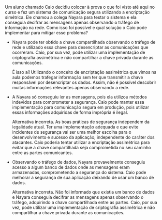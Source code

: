 Um aluno chamado Caio decidiu colocar à prova o que foi visto até aqui no curso e fez um sistema de comunicação segura utilizando a encriptação simétrica. Ele chamou a colega Nayara para testar o sistema e ela conseguia decifrar as mensagens apenas observando o tráfego de informação na rede. Como isso foi possível e qual solução o Caio pode implementar para mitigar esse problema?

- Nayara pode ter obtido a chave compartilhada observando o tráfego de rede e utilizado essa chave para desencriptar as comunicações que ocorreram. Caio, por sua vez, pode utilizar uma implementação de criptografia assimétrica e não compartilhar a chave privada durante as comunicações.
    
    É isso aí! Utilizando o conceito de encriptação assimétrica que vimos na aula podemos trafegar informação sem ter que transmitir a chave responsável por desencriptar os dados. Assim, não é possível descobrir muitas informações relevantes apenas observando a rede.
    
- A Nayara só conseguiu ler as mensagens, pois ela utilizou métodos indevidos para comprometer a segurança. Caio pode manter essa implementação para comunicação segura em produção, pois utilizar essas informações adquiridas de forma imprópria é ilegal.
    
    Alternativa incorreta. As boas práticas de segurança independem da legalidade atual. Ter uma implementação adequada e que evite incidentes de segurança vai ser uma melhor escolha para o desenvolvimento e sucesso da aplicação, independente do caráter dos atacantes. Caio poderia tentar utilizar a encriptação assimétrica para evitar que a chave compartilhada seja comprometida no seu caminho entre as partes comunicantes.
    
- Observando o tráfego de dados, Nayara provavelmente conseguiu acesso a algum banco de dados onde as mensagens eram armazenadas, comprometendo a segurança do sistema. Caio pode melhorar a segurança de sua aplicação deixando de usar um banco de dados.
    
    Alternativa incorreta. Não foi informado que existia um banco de dados e Nayara conseguia decifrar as mensagens apenas observando o tráfego, adquirindo a chave compartilhada entre as partes. Caio, por sua vez, pode utilizar uma implementação de criptografia assimétrica e não compartilhar a chave privada durante as comunicações.